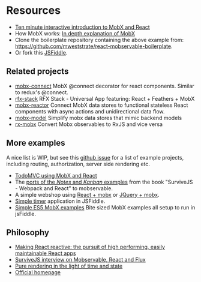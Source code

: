 <div id='codefund' style='float:right'></div>

# Resources

* [Ten minute interactive introduction to MobX and React](https://mobxjs.github.io/mobx/getting-started.html#demo)
* How MobX works: [In depth explanation of MobX](https://medium.com/@mweststrate/becoming-fully-reactive-an-in-depth-explanation-of-mobservable-55995262a254#.wnlo6bw8y)
* Clone the boilerplate repository containing the above example from: https://github.com/mweststrate/react-mobservable-boilerplate.
* Or fork this [JSFiddle](https://jsfiddle.net/mweststrate/wgbe4guu/).

## Related projects

* [mobx-connect](https://github.com/nightwolfz/mobx-connect) MobX @connect decorator for react components. Similar to redux's @connect.
* [rfx-stack](https://github.com/foxhound87/rfx-stack) RFX Stack - Universal App featuring: React + Feathers + MobX
* [mobx-reactor](https://github.com/amsb/mobx-reactor) Connect MobX data stores to functional stateless React components with async actions and unidirectional data flow.
* [mobx-model](https://github.com/ikido/mobx-model) Simplify mobx data stores that mimic backend models 
* [rx-mobx](https://github.com/chicoxyzzy/rx-mobx) Convert Mobx observables to RxJS and vice versa

## More examples

A nice list is WIP, but see this [github issue](https://github.com/mobxjs/mobx/issues/104) for a list of example projects, including routing, authorization, server side rendering etc.

* [TodoMVC using MobX and React](https://github.com/mweststrate/mobx-todomvc)
* The [ports of the _Notes_ and _Kanban_ examples](https://github.com/survivejs/mobservable-demo) from the book "SurviveJS - Webpack and React" to mobservable.
* A simple webshop using [React + mobx](https://jsfiddle.net/mweststrate/46vL0phw) or [JQuery + mobx](http://jsfiddle.net/mweststrate/vxn7qgdw).
* [Simple timer](https://jsfiddle.net/mweststrate/wgbe4guu/) application in JSFiddle.
* [Simple ES5 MobX examples](https://github.com/mattruby/mobx-examples) Bite sized MobX examples all setup to run in jsFiddle.

## Philosophy

* [Making React reactive: the pursuit of high performing, easily maintainable React apps](https://www.mendix.com/tech-blog/making-react-reactive-pursuit-high-performing-easily-maintainable-react-apps/)
* [SurviveJS interview on Mobservable, React and Flux](http://survivejs.com/blog/mobservable-interview/)
* [Pure rendering in the light of time and state](https://medium.com/@mweststrate/pure-rendering-in-the-light-of-time-and-state-4b537d8d40b1)
* [Official homepage](http://mobxjs.github.io/mobx/)

